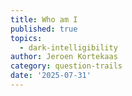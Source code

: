 ```yaml
---
title: Who am I
published: true
topics:
  - dark-intelligibility
author: Jeroen Kortekaas
category: question-trails
date: '2025-07-31'
---
```


